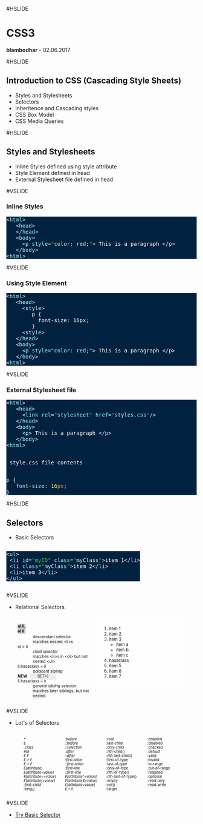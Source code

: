 #HSLIDE

# CSS3
<span class="primary"><strong>blambodhar</strong></span> - 02.06.2017

#HSLIDE

## Introduction to CSS (Cascading Style Sheets)
- Styles and Stylesheets <!-- .element: class="fragment" -->
- Selectors <!-- .element: class="fragment" -->
- Inheritence and Cascading styles <!-- .element: class="fragment" -->
- CSS Box Model <!-- .element: class="fragment" -->
- CSS Media Queries <!-- .element: class="fragment" -->

#HSLIDE

## Styles and Stylesheets
- Inline Styles defined using style attribute <!-- .element: class="fragment" -->
- Style Element defined in head <!-- .element: class="fragment" -->
- External Stylesheet file defined in head <!-- .element: class="fragment" -->

#VSLIDE
### Inline Styles
<pre style="background:#002240;color:#fff"><span style="color:#9effff"><span style="color:#e1efff">&lt;</span><span style="color:#9effff">html</span><span style="color:#e1efff">></span></span>
   <span style="color:#9effff"><span style="color:#e1efff">&lt;</span><span style="color:#9effff">head</span><span style="color:#e1efff">></span></span>
   <span style="color:#9effff"><span style="color:#e1efff">&lt;/</span><span style="color:#9effff">head</span><span style="color:#e1efff">></span></span>
   <span style="color:#9effff"><span style="color:#e1efff">&lt;</span><span style="color:#9effff">body</span><span style="color:#e1efff">></span></span>
     <span style="color:#9effff"><span style="color:#e1efff">&lt;</span><span style="color:#9effff">p</span> <span style="color:#9effff">style</span>=<span style="color:#3ad900">"</span>color: red;<span style="color:#3ad900">"</span><span style="color:#e1efff">></span></span> This is a paragraph <span style="color:#9effff"><span style="color:#e1efff">&lt;/</span><span style="color:#9effff">p</span><span style="color:#e1efff">></span></span>
   <span style="color:#9effff"><span style="color:#e1efff">&lt;/</span><span style="color:#9effff">body</span><span style="color:#e1efff">></span></span>
<span style="color:#9effff"><span style="color:#e1efff">&lt;</span><span style="color:#9effff">html</span><span style="color:#e1efff">></span></span>
</pre>

#VSLIDE

### Using Style Element
<pre style="background:#002240;color:#fff"><span style="color:#9effff"><span style="color:#e1efff">&lt;</span><span style="color:#9effff">html</span><span style="color:#e1efff">></span></span>
   <span style="color:#9effff"><span style="color:#e1efff">&lt;</span><span style="color:#9effff">head</span><span style="color:#e1efff">></span></span>
     <span style="color:#9effff"><span style="color:#e1efff">&lt;</span><span style="color:#9effff">style</span><span style="color:#e1efff">></span></span>
        p {
          font-size: 16px;
        }
     <span style="color:#9effff"><span style="color:#e1efff">&lt;</span><span style="color:#9effff">style</span><span style="color:#e1efff">></span></span>
   <span style="color:#9effff"><span style="color:#e1efff">&lt;/</span><span style="color:#9effff">head</span><span style="color:#e1efff">></span></span>
   <span style="color:#9effff"><span style="color:#e1efff">&lt;</span><span style="color:#9effff">body</span><span style="color:#e1efff">></span></span>
     <span style="color:#9effff"><span style="color:#e1efff">&lt;</span><span style="color:#9effff">p</span> style="color: red;"<span style="color:#e1efff">></span></span> This is a paragraph <span style="color:#9effff"><span style="color:#e1efff">&lt;/</span><span style="color:#9effff">p</span><span style="color:#e1efff">></span></span>
   <span style="color:#9effff"><span style="color:#e1efff">&lt;/</span><span style="color:#9effff">body</span><span style="color:#e1efff">></span></span>
<span style="color:#9effff"><span style="color:#e1efff">&lt;</span><span style="color:#9effff">html</span><span style="color:#e1efff">></span></span>
</pre>

#VSLIDE

### External Stylesheet file
<pre style="background:#002240;color:#fff"><span style="color:#9effff"><span style="color:#e1efff">&lt;</span><span style="color:#9effff">html</span><span style="color:#e1efff">></span></span>
   <span style="color:#9effff"><span style="color:#e1efff">&lt;</span><span style="color:#9effff">head</span><span style="color:#e1efff">></span></span>
     <span style="color:#9effff"><span style="color:#e1efff">&lt;</span><span style="color:#9effff">link</span> <span style="color:#9effff">rel</span>=<span style="color:#3ad900">"</span>stylesheet<span style="color:#3ad900">"</span> <span style="color:#9effff">href</span>=<span style="color:#3ad900">"</span>styles.css<span style="color:#3ad900">"</span><span style="color:#e1efff">/></span></span>
   <span style="color:#9effff"><span style="color:#e1efff">&lt;/</span><span style="color:#9effff">head</span><span style="color:#e1efff">></span></span>
   <span style="color:#9effff"><span style="color:#e1efff">&lt;</span><span style="color:#9effff">body</span><span style="color:#e1efff">></span></span>
     <span style="color:#9effff"><span style="color:#e1efff">&lt;</span><span style="color:#9effff">p</span><span style="color:#e1efff">></span></span> This is a paragraph <span style="color:#9effff"><span style="color:#e1efff">&lt;/</span><span style="color:#9effff">p</span><span style="color:#e1efff">></span></span>
   <span style="color:#9effff"><span style="color:#e1efff">&lt;/</span><span style="color:#9effff">body</span><span style="color:#e1efff">></span></span>
<span style="color:#9effff"><span style="color:#e1efff">&lt;</span><span style="color:#9effff">html</span><span style="color:#e1efff">></span></span>

<p> style.css file contents </p>
<span style="color:#9effff">p</span> <span style="color:#e1efff">{</span>
   <span style="color:#9df39f">font-size</span><span style="color:#e1efff">:</span> <span style="color:#edf080">16<span style="color:#ff9d00">px</span></span><span style="color:#e1efff">;</span>
}
</pre>

#HSLIDE
## Selectors
- Basic Selectors
<pre style="background:#002240;color:#fff;display: inline-block;"><span style="color:#9effff"><span style="color:#e1efff">&lt;</span><span style="color:#9effff">ul</span><span style="color:#e1efff">&gt;</span></span>
 <span style="color:#9effff"><span style="color:#e1efff">&lt;</span><span style="color:#9effff">li</span> <span style="color:#9effff">id</span><span style="color:#e1efff">=</span><span style="color:#3ad900">"</span><span style="color:#3ad900">myID</span><span style="color:#3ad900">"</span> <span style="color:#9effff">class</span>=<span style="color:#3ad900">"</span>myClass<span style="color:#3ad900">"</span><span style="color:#e1efff">&gt;</span></span>item 1<span style="color:#9effff"><span style="color:#e1efff">&lt;/</span><span style="color:#9effff">li</span><span style="color:#e1efff">&gt;</span></span>
 <span style="color:#9effff"><span style="color:#e1efff">&lt;</span><span style="color:#9effff">li</span> <span style="color:#9effff">class</span>=<span style="color:#3ad900">"</span>myClass<span style="color:#3ad900">"</span><span style="color:#e1efff">&gt;</span></span>item 2<span style="color:#9effff"><span style="color:#e1efff">&lt;/</span><span style="color:#9effff">li</span><span style="color:#e1efff">&gt;</span></span>
 <span style="color:#9effff"><span style="color:#e1efff">&lt;</span><span style="color:#9effff">li</span><span style="color:#e1efff">&gt;</span></span>item 3<span style="color:#9effff"><span style="color:#e1efff">&lt;/</span><span style="color:#9effff">li</span><span style="color:#e1efff">&gt;</span></span>
<span style="color:#9effff"><span style="color:#e1efff">&lt;/</span><span style="color:#9effff">ul</span><span style="color:#e1efff">&gt;</span></span> 
</pre>

#VSLIDE
- Relational Selectors 
<section class="content future" style="text-shadow: rgba(0, 0, 0, 0.2) 0px 2px 5px; margin: 20px 30px 0px; display: block; overflow: hidden; top: 79.5px;" aria-hidden="true">
  <div class="ex right" style="
  float: right;
  width: 200px;
  text-align: left;
  font-size: 80%;
  padding: 10px 20px;
  background: rgba(255, 255, 255, 0.6);
  -moz-border-radius: 8px;
  border-radius: 8px;
  border: 1px solid #fff;
">
    <ol>
      <li>item 1</li>
      <li>item 2</li>
      <li>item 3
        <ul>
          <li>item a</li>
          <li>item b</li>
          <li>item c</li>
        </ul>
      </li>
      <li class="hasaclass">hasaclass</li>
      <li>item 5</li>
      <li>item 6</li>
      <li>item 7</li>
    </ol>
  </div>
  <dl style="
    margin-right: 250px;
    display: block;
    font-size: 75%;
">
    <dt style="
  font-weight: bold;
  margin-top: 0.5em;
  background-color: #ccc;
  display: inline-block;
  margin-bottom: 2px;
  clear: both;
"><span onclick="hasaclass('ul li');">ul li</span>, <br><span onclick="hasaclass('ol li');">ol li</span></dt>
    <dd>descendant selector<br>
      matches nested &lt;li&gt;s
    </dd>
    <dt onclick="hasaclass('ol > li');">ol&nbsp;&gt;&nbsp;li</dt>
    <dd><em>child selector</em>&nbsp;<br>
    matches &lt;li&gt;s in &lt;ol&gt; but not nested &lt;ul&gt;</dd>
    <dt onclick="hasaclass('li.hasaclass + li');">li.hasaclass +&nbsp;li</dt>
    <dd><em>adjacent sibling</em>&nbsp;</dd>
    <dt onclick="hasaclass('li.hasaclass ~ li');"><strong class="new">NEW&nbsp; </strong><span style="background-color:#eee; padding:3px 20px; position:relative; left: 22px; margin-left: -20px;">(IE7+)</span><br>
    li.hasaclass ~&nbsp;li</dt>
    <dd><em>general sibling selector</em><br>
    matches later siblings, but not nested.</dd>
  </dl>
</section>
 
#VSLIDE
- Lot's of Selectors
<section style="text-shadow: rgba(0, 0, 0, 0.2) 0px 2px 5px;margin: 20px 30px 0px;display: block;overflow: hidden;font-size: 67%;top: 0px;" aria-hidden="true">
    <ul style="
  -webkit-column-count: 4;
  -moz-column-count: 4;
  -ms-column-count: 4;
  -o-column-count: 4;
  column-count: 4;
  font-size: 100%;
  list-style-type: none;
">
        <li><em>*</em></li><em>
        <li>E</li>
        <li>.class</li>
        <li>#id</li>
        <li>E F</li>
        <li>E &gt; F</li>
        <li>E + F</li>
        <li>E[attribute]</li>
        <li>E[attribute=value]</li>
        <li>E[attribute~=value]</li>
        <li>E[attribute|=value]</li>
        <li>:first-child</li>
        <li>:lang()</li>
        <li>:before</li>
        <li>::before</li>
        <li>::selection</li>
        <li>:after</li>
        <li>::after</li>
        <li>:first-letter</li>
        <li>::first-letter</li>
        <li>:first-line</li>
        <li>::first-line</li>
        <li>E[attribute^=value]</li>
        <li>E[attribute$=value]</li>
        </em><li><em>E[attribute</em>=value]</li>
        <li>E ~ F</li>
        <li>:root</li>
        <li>:last-child</li>
        <li>:only-child</li>
        <li>:nth-child()</li>
        <li>:nth-last-child()</li>
        <li>:first-of-type</li>
        <li>:last-of-type</li>
        <li>:only-of-type</li>
        <li>:nth-of-type()</li>
        <li>:nth-last-of-type()</li>
        <li>:empty</li>
        <li>:not()</li>
        <li>:target</li>
        <li>:enabled</li>
        <li>:disabled</li>
        <li>:checked</li>
        <li>:default</li>
        <li>:valid</li>
        <li>:invalid</li>
        <li>:in-range</li>
        <li>:out-of-range</li>
        <li>:required</li>
        <li>:optional</li>
        <li>:read-only</li>
        <li>:read-write</li>
    </ul>
</section>

#VSLIDE
- <a target="_blank" href='http://codepen.io/blambodh/full/jyKMXW/'>Try Basic Selector</a> 
